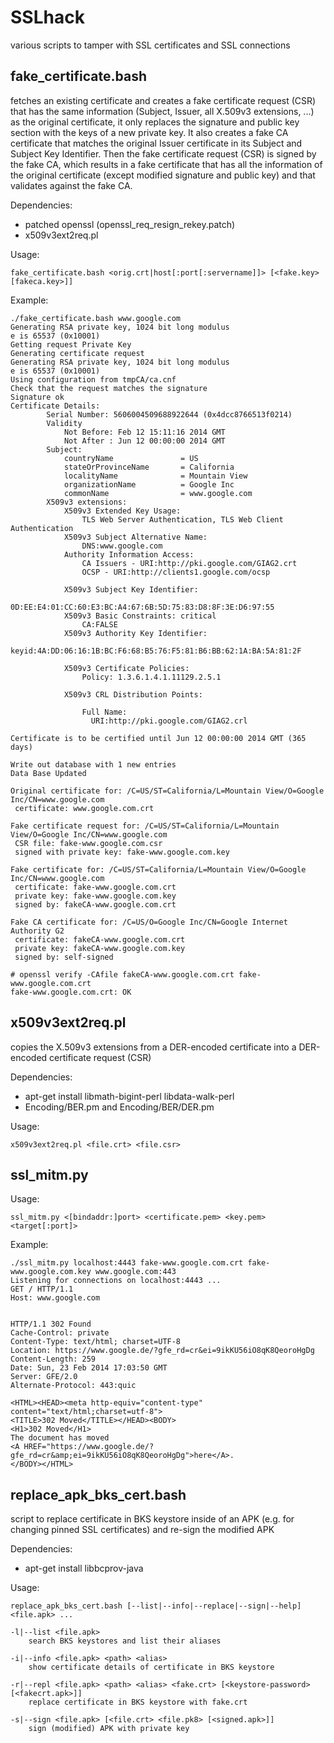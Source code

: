 SSLhack
=======

various scripts to tamper with SSL certificates and SSL connections

fake_certificate.bash
---------------------

fetches an existing certificate and creates a fake certificate request (CSR)
that has the same information (Subject, Issuer, all X.509v3 extensions, ...) as
the original certificate, it only replaces the signature and public key section
with the keys of a new private key.  It also creates a fake CA certificate that
matches the original Issuer certificate in its Subject and Subject Key
Identifier.  Then the fake certificate request (CSR) is signed by the fake CA,
which results in a fake certificate that has all the information of the original
certificate (except modified signature and public key) and that validates
against the fake CA.

Dependencies:
* patched openssl (openssl_req_resign_rekey.patch)
* x509v3ext2req.pl

Usage:

    fake_certificate.bash <orig.crt|host[:port[:servername]]> [<fake.key> [fakeca.key>]]

Example:

    ./fake_certificate.bash www.google.com
    Generating RSA private key, 1024 bit long modulus
    e is 65537 (0x10001)
    Getting request Private Key
    Generating certificate request
    Generating RSA private key, 1024 bit long modulus
    e is 65537 (0x10001)
    Using configuration from tmpCA/ca.cnf
    Check that the request matches the signature
    Signature ok
    Certificate Details:
            Serial Number: 5606004509688922644 (0x4dcc8766513f0214)
            Validity
                Not Before: Feb 12 15:11:16 2014 GMT
                Not After : Jun 12 00:00:00 2014 GMT
            Subject:
                countryName               = US
                stateOrProvinceName       = California
                localityName              = Mountain View
                organizationName          = Google Inc
                commonName                = www.google.com
            X509v3 extensions:
                X509v3 Extended Key Usage: 
                    TLS Web Server Authentication, TLS Web Client Authentication
                X509v3 Subject Alternative Name: 
                    DNS:www.google.com
                Authority Information Access: 
                    CA Issuers - URI:http://pki.google.com/GIAG2.crt
                    OCSP - URI:http://clients1.google.com/ocsp
    
                X509v3 Subject Key Identifier: 
                    0D:EE:E4:01:CC:60:E3:BC:A4:67:6B:5D:75:83:D8:8F:3E:D6:97:55
                X509v3 Basic Constraints: critical
                    CA:FALSE
                X509v3 Authority Key Identifier: 
                    keyid:4A:DD:06:16:1B:BC:F6:68:B5:76:F5:81:B6:BB:62:1A:BA:5A:81:2F
    
                X509v3 Certificate Policies: 
                    Policy: 1.3.6.1.4.1.11129.2.5.1
    
                X509v3 CRL Distribution Points: 
    
                    Full Name:
                      URI:http://pki.google.com/GIAG2.crl
    
    Certificate is to be certified until Jun 12 00:00:00 2014 GMT (365 days)
    
    Write out database with 1 new entries
    Data Base Updated
    
    Original certificate for: /C=US/ST=California/L=Mountain View/O=Google Inc/CN=www.google.com
     certificate: www.google.com.crt
    
    Fake certificate request for: /C=US/ST=California/L=Mountain View/O=Google Inc/CN=www.google.com
     CSR file: fake-www.google.com.csr
     signed with private key: fake-www.google.com.key
    
    Fake certificate for: /C=US/ST=California/L=Mountain View/O=Google Inc/CN=www.google.com
     certificate: fake-www.google.com.crt
     private key: fake-www.google.com.key
     signed by: fakeCA-www.google.com.crt
    
    Fake CA certificate for: /C=US/O=Google Inc/CN=Google Internet Authority G2
     certificate: fakeCA-www.google.com.crt
     private key: fakeCA-www.google.com.key
     signed by: self-signed
    
    # openssl verify -CAfile fakeCA-www.google.com.crt fake-www.google.com.crt
    fake-www.google.com.crt: OK


x509v3ext2req.pl
----------------

copies the X.509v3 extensions from a DER-encoded certificate
into a DER-encoded certificate request (CSR)

Dependencies:
* apt-get install libmath-bigint-perl libdata-walk-perl
* Encoding/BER.pm and Encoding/BER/DER.pm

Usage:

    x509v3ext2req.pl <file.crt> <file.csr>

    
ssl_mitm.py
-----------

Usage:

    ssl_mitm.py <[bindaddr:]port> <certificate.pem> <key.pem> <target[:port]>

Example:

    ./ssl_mitm.py localhost:4443 fake-www.google.com.crt fake-www.google.com.key www.google.com:443
    Listening for connections on localhost:4443 ...
    GET / HTTP/1.1
    Host: www.google.com
    
    
    HTTP/1.1 302 Found
    Cache-Control: private
    Content-Type: text/html; charset=UTF-8
    Location: https://www.google.de/?gfe_rd=cr&ei=9ikKU56iO8qK8QeoroHgDg
    Content-Length: 259
    Date: Sun, 23 Feb 2014 17:03:50 GMT
    Server: GFE/2.0
    Alternate-Protocol: 443:quic
    
    <HTML><HEAD><meta http-equiv="content-type" content="text/html;charset=utf-8">
    <TITLE>302 Moved</TITLE></HEAD><BODY>
    <H1>302 Moved</H1>
    The document has moved
    <A HREF="https://www.google.de/?gfe_rd=cr&amp;ei=9ikKU56iO8qK8QeoroHgDg">here</A>.
    </BODY></HTML>


replace_apk_bks_cert.bash
-------------------------

script to replace certificate in BKS keystore inside of an APK
(e.g. for changing pinned SSL certificates) and re-sign the modified APK

Dependencies:
* apt-get install libbcprov-java

Usage:

    replace_apk_bks_cert.bash [--list|--info|--replace|--sign|--help] <file.apk> ...
    
    -l|--list <file.apk>
        search BKS keystores and list their aliases
    
    -i|--info <file.apk> <path> <alias>
        show certificate details of certificate in BKS keystore
    
    -r|--repl <file.apk> <path> <alias> <fake.crt> [<keystore-password> [<fakecrt.apk>]]
        replace certificate in BKS keystore with fake.crt
    
    -s|--sign <file.apk> [<file.crt> <file.pk8> [<signed.apk>]]
        sign (modified) APK with private key

